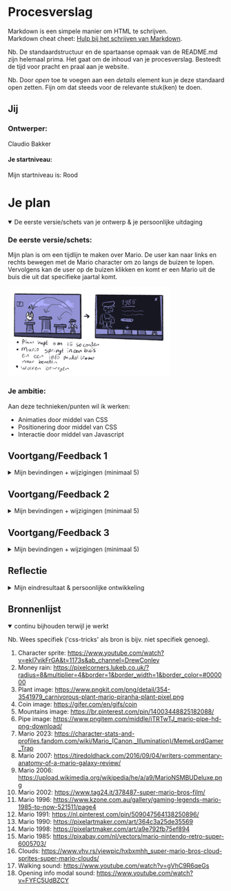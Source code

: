 # Procesverslag
Markdown is een simpele manier om HTML te schrijven.  
Markdown cheat cheet: [Hulp bij het schrijven van Markdown](https://github.com/adam-p/markdown-here/wiki/Markdown-Cheatsheet).

Nb. De standaardstructuur en de spartaanse opmaak van de README.md zijn helemaal prima. Het gaat om de inhoud van je procesverslag. Besteedt de tijd voor pracht en praal aan je website.

Nb. Door *open* toe te voegen aan een *details* element kun je deze standaard open zetten. Fijn om dat steeds voor de relevante stuk(ken) te doen.




## Jij

### Ontwerper:
Claudio Bakker

#### Je startniveau:
Mijn startniveau is: Rood




# Je plan

<details open>
  <summary>De eerste versie/schets van je ontwerp & je persoonlijke uitdaging</summary>

  ### De eerste versie/schets:
  <!-- <img src="readme-images/dummy-plaatje.jpg" width="375px" alt="eerste versie/schets"> -->
  Mijn plan is om een tijdlijn te maken over Mario. De user kan naar links en rechts bewegen met de Mario character om zo langs de buizen te lopen. Vervolgens kan de user op de buizen klikken en komt er een Mario uit de buis die uit dat specifieke jaartal komt.

  <img src="readme-images/readme_img1.png" width="375px" alt="eerste versie/schets">

  ### Je ambitie: 
  Aan deze technieken/punten wil ik werken:
  - Animaties door middel van CSS
  - Positionering door middel van CSS
  - Interactie door middel van Javascript
 
</details>




## Voortgang/Feedback 1

<details>
  <summary>Mijn bevindingen + wijzigingen (minimaal 5)</summary>
  
  ### Bevinding 1:
  Ik wist eerst niet zo goed over welk thema ik de opdracht ging maken dus ben ik eerst wat voor onderzoek gaan doen om inspiratie op te doen.

  #### oplossing:
  Ik ben inspiratie op gaan doen op internet om zo op ideeën te komen en heb vervolgens mijn ideeën op het mirobord geplaatst

  <img src="readme-images/readme_img2.png" width="375px" alt="eerste versie/schets">



  ### Bevinding 2:
  Ik ben begonnen met de basis van mijn concept uit te werken in codepen. Ik wilde eerst beginnen met het correct positioneren van de character en de buizen op de grond.

  <img src="readme-images/readme_img5.png" width="375px" alt="eerste versie in codepen">


  #### oplossing:
  Ik ga al mijn code verder uitwerken in Visual Studio Code, en vervolgens flexbox en wellicht grid toepassen om zo alle elementen op de juiste manier te positioneren.



  ### Bevinding 3:
  Ik wilde graag mijn character laten bewegen doormiddel van de arrowkeys maar dit was mij nog niet gelukt.

  #### oplossing:
  Ik ga door middel van Javascript en CSS proberen de achtergrond te laten bewegen om zo de illusie te creeëren dat de gebruiker naar links of naar rechts kan lopen. Door een eventlistener op de arrow keys te zetten wil ik de achtergrond met transform translate Y een gegeven aantal pixels naar links of naar rechts laten bewegen terwijl de character in het midden van het scherm blijft staan.

  <img src="readme-images/readme6_img.png" width="375px" alt="JS code for arrowkeys movement">


  ### Bevinding 4:
  Ook wil ik een manier vinden om de character een loop animatie te geven zodat als de user heen en weer loopt de character ook lijkt te bewegen.

  #### oplossing:
  Ik ben gaan googlen naar hoe dit precies mogelijk zou kunnen zijn, en ik vond een aantal tutorials over hoe je met een sprite afbeelding je character een animatie kan geven. Een van de voorbeelden over hoe dit te werk zou kunnen gaan is: https://www.youtube.com/watch?v=ekI7vjkFrGA&t=1173s&ab_channel=DrewConley

  <img src="readme-images/readme_img3.png" width="375px" alt="eerste versie/schets">



  ### Bevinding 5:
  De buttons hebben nog geen andere states.

  #### oplossing:
  Ik ga meerdere states toevoegen aan de buttons zodat deze nog semantischer worden.

  <img src="readme-images/butttonstates_img.png" width="375px" alt="eerste versie/schets">


</details>




## Voortgang/Feedback 2

<details>
  <summary>Mijn bevindingen + wijzigingen (minimaal 5)</summary>
  
  ### Bevinding 1:
  De user kan de info alleen wegklikken door op een (andere) buis te klikken, dit is misschien niet heel duidelijk.

  #### oplossing:
  Ik ga een close button toevoegen op de info modal zodat het voor de user handiger en duidelijker is dat deze modal weggeklikt kan worden.

  <img src="readme-images/closebutton_img.png" width="375px" alt="close button added">


  ### Bevinding 2:
  Ik heb nog niet echt een easter egg toegoevoegd dus op het moment voelt de tijdlijn nog een beetje statisch en leeg.

  #### oplossing:
  Ik ga planten toevoegen die uit de buizen komen, waar de user vervolgens op kan klikken om punten te verdienen. Als de user een X aantal punten heeft komt er geld uit de lucht vallen.

 <img src="readme-images/plantup_img.png" width="375px" alt="plant out of tube">


  ### Bevinding 3:
  Als de user de website opent kan hij of zij in het begin alleen naar rechts lopen, dit is niet helemaal duidelijk.

  #### oplossing:
  Ik ga een disabled state toevoegen aan de knop om naar links te lopen zodat deze pas beschikbaar wordt zodra de gebruiker eerst naar rechts heeft gelopen.

  <img src="readme-images/disabledbutton_img.png" width="375px" alt="image of disabled button">




  ### Bevinding 4:
  Ik heb alle kleuren nu in de CSS staan, dit is niet heel handig en semantisch.

  #### oplossing:
  Ik ga alle kleuren in variabelen zetten binnen de :root in CSS.

  <img src="readme-images/varsroot_img.png" width="375px" alt="root with variables inside of it">



  ### Bevinding 5:
  Tijdens het openen van de info modal blijven de planten uit de buizen komen, dit is niet heel handig.

  #### oplossing:
  Ik ga ervoor zorgen dat als de info modals omhoog zijn, de planten niet meer uit de buizen komen, maar zodra de modals weer naar beneden zijn dat de planten weer verder gaan met bewegen.

  <img src="readme-images/noplantsup_img.png" width="375px" alt="no plants out of tubes">




</details>




## Voortgang/Feedback 3

<details>
  <summary>Mijn bevindingen + wijzigingen (minimaal 5)</summary>
  
  ### Bevinding 1:
  Ik heb nu heel veel gebruik gemaakt van classes en ID's, dit is semantisch niet correct.

  <img src="readme-images/muchclasses_img.png" width="375px" alt="Image of file with a lot of classes">

  #### oplossing:
  Ik ga in de HTML en CSS alle overbodige classes en ID's weghalen en alles aanspreken door middel van selectors.

  <img src="readme-images/lessclasses_img.png" width="375px" alt="Image of file with less classes">



  ### Bevinding 2:
  Ik heb nog geen ALT texten bij de images toegevoegd, dit is semantisch niet goed.

  <img src="readme-images/noalttexts_img.png" width="375px" alt="images with no alt texts">

  #### oplossing:
  Ik ga aan elke image een alt text toevoegen om zo de HTML nog semantischer en accesible te maken.

  <img src="readme-images/alttexts_img.png" width="375px" alt="images with alt texts">



  ### Bevinding 3:
  Mijn CSS bestand is heel chaotisch en niet geordend.

  #### oplossing:
  Ik ga mijn CSS bestand opschonen en alles ordenen in categorieën.

  <img src="readme-images/ordercss_img.png" width="375px" alt="ordered css file">



  ### Bevinding 4:
  Ik heb geen geluidseffecten op mijn website.
  
  #### oplossing:
  Ik ga geluidseffecten toevoegen voor tijdens het lopen van de character en ook voor wanneer de user op een buis klikt.

  <img src="readme-images/jsfilesound_img.png" width="375px" alt="js code about effects">



  ### Bevinding 5:
  De website heeft nog geen darkmode.
  
  #### oplossing:
  Ik ga een darkmode toevoegen in de CSS zodat als de user een voorkeur heeft voor darkmode, dit ook mogelijk is. Dit zal redelijk makkelijk gaan aangezien ik alle kleuren al in variabelen heb gezet.

  <img src="readme-images/darkmode_img.png" width="375px" alt="user preference darkmode in css">

</details>




## Reflectie

<details>
  <summary>Mijn eindresultaat & persoonlijke ontwikkeling</summary>

  ### Je uitkomst - karakteristiek screenshot(s):
  <img src="readme-images/finalontwerp1_img.png" width="375px" alt="final ontwerp 1">
  <img src="readme-images/finalontwerp2_img.png" width="375px" alt="final ontwerp 2">
  <img src="readme-images/finalontwerp3_img.png" width="375px" alt="final ontwerp 3">
  <img src="readme-images/finalontwerp4_img.png" width="375px" alt="final ontwerp 4">



  ### Dit ging goed/Heb ik geleerd: 
  Ik ben mij verder gaan verdiepen in HTML en CSS, ik begrijp nu beter hoe je in plaats van classes en ID's ook CSS selectors kan gebruiken. Verder heb ik door middel van Javascript de website heel interactief gemaakt, ik wilde graag dat de gebruiker heen en weer kon lopen net als in een echte mario game en dit is dan ook gelukt. Soms liep ik een beetje vast op de Javascript maar gelukkig ben ik er uiteindelijk toch uitgekomen en is alles naar mijn wens verlopen.

  <img src="readme-images/selectorscss_img.png" width="375px" alt="top">


  ### Dit was lastig/Is niet gelukt:
  Ik vond de Javascript voor alle interactieve elementen nog redelijk lastig, maar gelukkig is het wel allemaal gelukt. Het liefst had ik de website nog beter in responsiveness gemaakt maar hier ben ik helaas niet volledig aan toegekomen.

  <img src="readme-images/responsive_img.png" width="375px" alt="bummer">
</details>




## Bronnenlijst

<details open>
<summary>continu bijhouden terwijl je werkt</summary>

Nb. Wees specifiek ('css-tricks' als bron is bijv. niet specifiek genoeg).

1. Character sprite: https://www.youtube.com/watch?v=ekI7vjkFrGA&t=1173s&ab_channel=DrewConley
2. Money rain: https://pixelcorners.lukeb.co.uk/?radius=8&multiplier=4&border=1&border_width=1&border_color=#000000
3. Plant image: https://www.pngkit.com/png/detail/354-3541979_carnivorous-plant-mario-piranha-plant-pixel.png
4. Coin image: https://gifer.com/en/gifs/coin
5. Mountains image: https://br.pinterest.com/pin/14003448825182088/
6. Pipe image: https://www.pngitem.com/middle/iTRTwTJ_mario-pipe-hd-png-download/
7. Mario 2023: https://character-stats-and-profiles.fandom.com/wiki/Mario_(Canon,_Illumination)/MemeLordGamer_Trap
8. Mario 2007: https://tiredoldhack.com/2016/09/04/writers-commentary-anatomy-of-a-mario-galaxy-review/
9. Mario 2006: https://upload.wikimedia.org/wikipedia/he/a/a9/MarioNSMBUDeluxe.png
10. Mario 2002: https://www.tag24.it/378487-super-mario-bros-film/
11. Mario 1996: https://www.kzone.com.au/gallery/gaming-legends-mario-1985-to-now-521511/page4
12. Mario 1991: https://nl.pinterest.com/pin/509047564138250896/
13. Mario 1990: https://pixelartmaker.com/art/364c3a25de35569
14. Mario 1998: https://pixelartmaker.com/art/a9e792fb75ef894
15. Mario 1985: https://pixabay.com/nl/vectors/mario-nintendo-retro-super-6005703/
16. Clouds: https://www.vhv.rs/viewpic/hxbxmhh_super-mario-bros-cloud-sprites-super-mario-clouds/
17. Walking sound: https://www.youtube.com/watch?v=gVhC9R6qeGs
18. Opening info modal sound: https://www.youtube.com/watch?v=FYFC5UdBZCY

</details>
